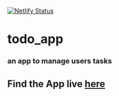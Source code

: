 [![Netlify Status](https://api.netlify.com/api/v1/badges/119ff203-4414-4edc-bbfc-b77cd8be743a/deploy-status)](https://app.netlify.com/sites/todo-app-by-aayush/deploys)

# todo_app
### an app to manage users tasks

## Find the App live [here](https://todo-app-by-aayush.netlify.app/login/)
